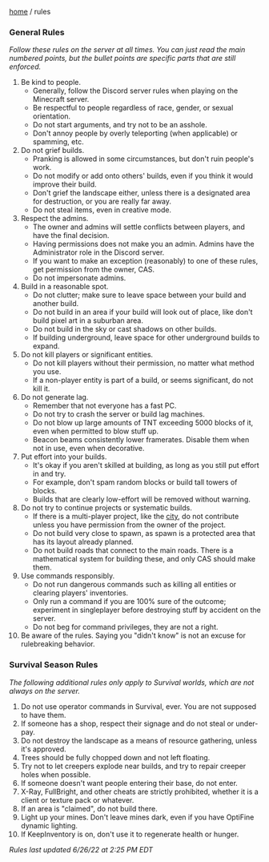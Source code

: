 [home](/) / rules

### General Rules

*Follow these rules on the server at all times. You can just read the main numbered points, but the bullet points are specific parts that are still enforced.*

1. Be kind to people. 
    - Generally, follow the Discord server rules when playing on the Minecraft server.
    - Be respectful to people regardless of race, gender, or sexual orientation.
    - Do not start arguments, and try not to be an asshole.
    - Don't annoy people by overly teleporting (when applicable) or spamming, etc.
2. Do not grief builds.
    - Pranking is allowed in some circumstances, but don't ruin people's work.
    - Do not modify or add onto others' builds, even if you think it would improve their build.
    - Don't grief the landscape either, unless there is a designated area for destruction, or you are really far away.
    - Do not steal items, even in creative mode.
3. Respect the admins.
    - The owner and admins will settle conflicts between players, and have the final decision.
    - Having permissions does not make you an admin. Admins have the Administrator role in the Discord server.
    - If you want to make an exception (reasonably) to one of these rules, get permission from the owner, CAS.
    - Do not impersonate admins.
4. Build in a reasonable spot.
    - Do not clutter; make sure to leave space between your build and another build.
    - Do not build in an area if your build will look out of place, like don't build pixel art in a suburban area.
    - Do not build in the sky or cast shadows on other builds.
    - If building underground, leave space for other underground builds to expand.
5. Do not kill players or significant entities.
    - Do not kill players without their permission, no matter what method you use.
    - If a non-player entity is part of a build, or seems significant, do not kill it.
6. Do not generate lag.
    - Remember that not everyone has a fast PC.
    - Do not try to crash the server or build lag machines.
    - Do not blow up large amounts of TNT exceeding 5000 blocks of it, even when permitted to blow stuff up.
    - Beacon beams consistently lower framerates. Disable them when not in use, even when decorative.
7. Put effort into your builds.
    - It's okay if you aren't skilled at building, as long as you still put effort in and try.
    - For example, don't spam random blocks or build tall towers of blocks.
    - Builds that are clearly low-effort will be removed without warning.
8. Do not try to continue projects or systematic builds.
    - If there is a multi-player project, like the [city](/builds/arc45city.md), do not contribute unless you have permission from the owner of the project.
    - Do not build very close to spawn, as spawn is a protected area that has its layout already planned.
    - Do not build roads that connect to the main roads. There is a mathematical system for building these, and only CAS should make them.
9. Use commands responsibly.
    - Do not run dangerous commands such as killing all entities or clearing players' inventories.
    - Only run a command if you are 100% sure of the outcome; experiment in singleplayer before destroying stuff by accident on the server.
    - Do not beg for command privileges, they are not a right.
10. Be aware of the rules. Saying you "didn't know" is not an excuse for rulebreaking behavior.

### Survival Season Rules

*The following additional rules only apply to Survival worlds, which are not always on the server.*

1. Do not use operator commands in Survival, ever. You are not supposed to have them.
2. If someone has a shop, respect their signage and do not steal or under-pay.
3. Do not destroy the landscape as a means of resource gathering, unless it's approved.
4. Trees should be fully chopped down and not left floating.
5. Try not to let creepers explode near builds, and try to repair creeper holes when possible.
6. If someone doesn't want people entering their base, do not enter.
7. X-Ray, FullBright, and other cheats are strictly prohibited, whether it is a client or texture pack or whatever.
8. If an area is "claimed", do not build there.
9. Light up your mines. Don't leave mines dark, even if you have OptiFine dynamic lighting.
10. If KeepInventory is on, don't use it to regenerate health or hunger.

*Rules last updated 6/26/22 at 2:25 PM EDT*
